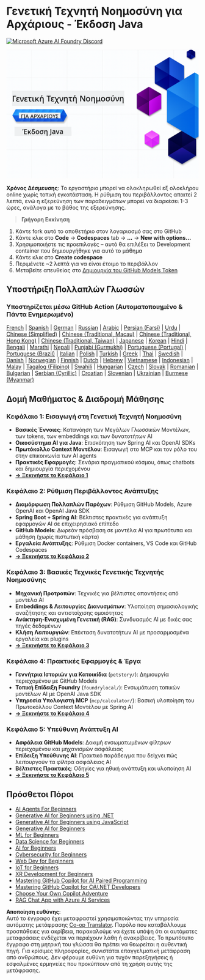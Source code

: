 <!--
CO_OP_TRANSLATOR_METADATA:
{
  "original_hash": "7216baee4139fab32d7bfa0777d75551",
  "translation_date": "2025-07-27T18:55:15+00:00",
  "source_file": "README.md",
  "language_code": "el"
}
-->
# Γενετική Τεχνητή Νοημοσύνη για Αρχάριους - Έκδοση Java
[![Microsoft Azure AI Foundry Discord](https://dcbadge.limes.pink/api/server/ByRwuEEgH4)](https://discord.com/invite/ByRwuEEgH4)

![Γενετική Τεχνητή Νοημοσύνη για Αρχάριους - Έκδοση Java](../../translated_images/beg-genai-series.8b48be9951cc574c25f8a3accba949bfd03c2f008e2c613283a1b47316fbee68.el.png)

**Χρόνος Δέσμευσης**: Το εργαστήριο μπορεί να ολοκληρωθεί εξ ολοκλήρου online χωρίς τοπική εγκατάσταση. Η ρύθμιση του περιβάλλοντος απαιτεί 2 λεπτά, ενώ η εξερεύνηση των παραδειγμάτων μπορεί να διαρκέσει 1-3 ώρες, ανάλογα με το βάθος της εξερεύνησης.

> **Γρήγορη Εκκίνηση**

1. Κάντε fork αυτό το αποθετήριο στον λογαριασμό σας στο GitHub
2. Κάντε κλικ στο **Code** → **Codespaces** tab → **...** → **New with options...**
3. Χρησιμοποιήστε τις προεπιλογές – αυτό θα επιλέξει το Development container που δημιουργήθηκε για αυτό το μάθημα
4. Κάντε κλικ στο **Create codespace**
5. Περιμένετε ~2 λεπτά για να είναι έτοιμο το περιβάλλον
6. Μεταβείτε απευθείας στο [Δημιουργία του GitHub Models Token](./02-SetupDevEnvironment/README.md#step-2-create-a-github-personal-access-token)

## Υποστήριξη Πολλαπλών Γλωσσών

### Υποστηρίζεται μέσω GitHub Action (Αυτοματοποιημένο & Πάντα Ενημερωμένο)

[French](../fr/README.md) | [Spanish](../es/README.md) | [German](../de/README.md) | [Russian](../ru/README.md) | [Arabic](../ar/README.md) | [Persian (Farsi)](../fa/README.md) | [Urdu](../ur/README.md) | [Chinese (Simplified)](../zh/README.md) | [Chinese (Traditional, Macau)](../mo/README.md) | [Chinese (Traditional, Hong Kong)](../hk/README.md) | [Chinese (Traditional, Taiwan)](../tw/README.md) | [Japanese](../ja/README.md) | [Korean](../ko/README.md) | [Hindi](../hi/README.md) | [Bengali](../bn/README.md) | [Marathi](../mr/README.md) | [Nepali](../ne/README.md) | [Punjabi (Gurmukhi)](../pa/README.md) | [Portuguese (Portugal)](../pt/README.md) | [Portuguese (Brazil)](../br/README.md) | [Italian](../it/README.md) | [Polish](../pl/README.md) | [Turkish](../tr/README.md) | [Greek](./README.md) | [Thai](../th/README.md) | [Swedish](../sv/README.md) | [Danish](../da/README.md) | [Norwegian](../no/README.md) | [Finnish](../fi/README.md) | [Dutch](../nl/README.md) | [Hebrew](../he/README.md) | [Vietnamese](../vi/README.md) | [Indonesian](../id/README.md) | [Malay](../ms/README.md) | [Tagalog (Filipino)](../tl/README.md) | [Swahili](../sw/README.md) | [Hungarian](../hu/README.md) | [Czech](../cs/README.md) | [Slovak](../sk/README.md) | [Romanian](../ro/README.md) | [Bulgarian](../bg/README.md) | [Serbian (Cyrillic)](../sr/README.md) | [Croatian](../hr/README.md) | [Slovenian](../sl/README.md) | [Ukrainian](../uk/README.md) | [Burmese (Myanmar)](../my/README.md)

## Δομή Μαθήματος & Διαδρομή Μάθησης

### **Κεφάλαιο 1: Εισαγωγή στη Γενετική Τεχνητή Νοημοσύνη**
- **Βασικές Έννοιες**: Κατανόηση των Μεγάλων Γλωσσικών Μοντέλων, των tokens, των embeddings και των δυνατοτήτων AI
- **Οικοσύστημα AI για Java**: Επισκόπηση των Spring AI και OpenAI SDKs
- **Πρωτόκολλο Context Μοντέλου**: Εισαγωγή στο MCP και τον ρόλο του στην επικοινωνία των AI agents
- **Πρακτικές Εφαρμογές**: Σενάρια πραγματικού κόσμου, όπως chatbots και δημιουργία περιεχομένου
- **[→ Ξεκινήστε το Κεφάλαιο 1](./01-IntroToGenAI/README.md)**

### **Κεφάλαιο 2: Ρύθμιση Περιβάλλοντος Ανάπτυξης**
- **Διαμόρφωση Πολλαπλών Παρόχων**: Ρύθμιση GitHub Models, Azure OpenAI και OpenAI Java SDK
- **Spring Boot + Spring AI**: Βέλτιστες πρακτικές για ανάπτυξη εφαρμογών AI σε επιχειρησιακό επίπεδο
- **GitHub Models**: Δωρεάν πρόσβαση σε μοντέλα AI για πρωτότυπα και μάθηση (χωρίς πιστωτική κάρτα)
- **Εργαλεία Ανάπτυξης**: Ρύθμιση Docker containers, VS Code και GitHub Codespaces
- **[→ Ξεκινήστε το Κεφάλαιο 2](./02-SetupDevEnvironment/README.md)**

### **Κεφάλαιο 3: Βασικές Τεχνικές Γενετικής Τεχνητής Νοημοσύνης**
- **Μηχανική Προτροπών**: Τεχνικές για βέλτιστες απαντήσεις από μοντέλα AI
- **Embeddings & Λειτουργίες Διανυσμάτων**: Υλοποίηση σημασιολογικής αναζήτησης και αντιστοίχισης ομοιότητας
- **Ανάκτηση-Ενισχυμένη Γενετική (RAG)**: Συνδυασμός AI με δικές σας πηγές δεδομένων
- **Κλήση Λειτουργιών**: Επέκταση δυνατοτήτων AI με προσαρμοσμένα εργαλεία και plugins
- **[→ Ξεκινήστε το Κεφάλαιο 3](./03-CoreGenerativeAITechniques/README.md)**

### **Κεφάλαιο 4: Πρακτικές Εφαρμογές & Έργα**
- **Γεννήτρια Ιστοριών για Κατοικίδια** (`petstory/`): Δημιουργία περιεχομένου με GitHub Models
- **Τοπική Επίδειξη Foundry** (`foundrylocal/`): Ενσωμάτωση τοπικών μοντέλων AI με OpenAI Java SDK
- **Υπηρεσία Υπολογιστή MCP** (`mcp/calculator/`): Βασική υλοποίηση του Πρωτοκόλλου Context Μοντέλου με Spring AI
- **[→ Ξεκινήστε το Κεφάλαιο 4](./04-PracticalSamples/README.md)**

### **Κεφάλαιο 5: Υπεύθυνη Ανάπτυξη AI**
- **Ασφάλεια GitHub Models**: Δοκιμή ενσωματωμένων φίλτρων περιεχομένου και μηχανισμών ασφάλειας
- **Επίδειξη Υπεύθυνης AI**: Πρακτικό παράδειγμα που δείχνει πώς λειτουργούν τα φίλτρα ασφάλειας AI
- **Βέλτιστες Πρακτικές**: Οδηγίες για ηθική ανάπτυξη και υλοποίηση AI
- **[→ Ξεκινήστε το Κεφάλαιο 5](./05-ResponsibleGenAI/README.md)**

## Πρόσθετοι Πόροι

- [AI Agents For Beginners](https://github.com/microsoft/ai-agents-for-beginners)
- [Generative AI for Beginners using .NET](https://github.com/microsoft/Generative-AI-for-beginners-dotnet)
- [Generative AI for Beginners using JavaScript](https://github.com/microsoft/generative-ai-with-javascript)
- [Generative AI for Beginners](https://github.com/microsoft/generative-ai-for-beginners)
- [ML for Beginners](https://aka.ms/ml-beginners)
- [Data Science for Beginners](https://aka.ms/datascience-beginners)
- [AI for Beginners](https://aka.ms/ai-beginners)
- [Cybersecurity for Beginners](https://github.com/microsoft/Security-101)
- [Web Dev for Beginners](https://aka.ms/webdev-beginners)
- [IoT for Beginners](https://aka.ms/iot-beginners)
- [XR Development for Beginners](https://github.com/microsoft/xr-development-for-beginners)
- [Mastering GitHub Copilot for AI Paired Programming](https://aka.ms/GitHubCopilotAI)
- [Mastering GitHub Copilot for C#/.NET Developers](https://github.com/microsoft/mastering-github-copilot-for-dotnet-csharp-developers)
- [Choose Your Own Copilot Adventure](https://github.com/microsoft/CopilotAdventures)
- [RAG Chat App with Azure AI Services](https://github.com/Azure-Samples/azure-search-openai-demo-java)

**Αποποίηση ευθύνης**:  
Αυτό το έγγραφο έχει μεταφραστεί χρησιμοποιώντας την υπηρεσία αυτόματης μετάφρασης [Co-op Translator](https://github.com/Azure/co-op-translator). Παρόλο που καταβάλλουμε προσπάθειες για ακρίβεια, παρακαλούμε να έχετε υπόψη ότι οι αυτόματες μεταφράσεις ενδέχεται να περιέχουν λάθη ή ανακρίβειες. Το πρωτότυπο έγγραφο στη μητρική του γλώσσα θα πρέπει να θεωρείται η αυθεντική πηγή. Για κρίσιμες πληροφορίες, συνιστάται επαγγελματική μετάφραση από ανθρώπους. Δεν φέρουμε ευθύνη για τυχόν παρεξηγήσεις ή εσφαλμένες ερμηνείες που προκύπτουν από τη χρήση αυτής της μετάφρασης.